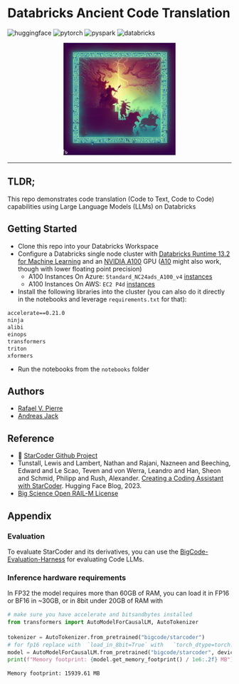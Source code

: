 # Databricks Ancient Code Translation

![huggingface](https://img.shields.io/badge/%F0%9F%A4%97%20Hugging%20Face-StarChat-brightgreen?style=for-the-badge)  ![pytorch](https://img.shields.io/badge/pytorch-EE4C2C?logo=pytorch&style=for-the-badge) ![pyspark](https://img.shields.io/badge/PySpark-E25A1C?logo=apachespark&style=for-the-badge&logo=Databricks&logoColor=white) ![databricks](https://img.shields.io/badge/Databricks-FF3621.svg?style=for-the-badge&logo=Databricks&logoColor=white)

<p align="center">
<img src="https://github.com/rafaelvp-db/db-ancient-code-translation/blob/main/img/ancient_code.jpeg?raw=true" style="width: 50%"/>
</p>

<hr/>

## TLDR;

This repo demonstrates code translation (Code to Text, Code to Code) capabilities using Large Language Models (LLMs) on Databricks

## Getting Started

* Clone this repo into your Databricks Workspace
* Configure a Databricks single node cluster with [Databricks Runtime 13.2 for Machine Learning](https://docs.databricks.com/release-notes/runtime/13.2ml.html) and an [NVIDIA A100](https://www.nvidia.com/en-us/data-center/a100/) GPU ([A10](https://www.nvidia.com/en-us/data-center/products/a10-gpu/) might also work, though with lower floating point precision)
    * A100 Instances On Azure: `Standard_NC24ads_A100_v4` [instances](https://learn.microsoft.com/en-us/azure/virtual-machines/nc-a100-v4-series)
    * A100 Instances On AWS: `EC2 P4d` [instances](https://aws.amazon.com/ec2/instance-types/p4/#:~:text=P4d%20instances%20are%20powered%20by,support%20400%20Gbps%20instance%20networking.)
* Install the following libraries into the cluster (you can also do it directly in the notebooks and leverage `requirements.txt` for that):

```
accelerate==0.21.0
ninja
alibi
einops
transformers
triton
xformers
```

* Run the notebooks from the `notebooks` folder

## Authors

* [Rafael V. Pierre](https://github.com/rafaelvp-db/)
* [Andreas Jack](https://github.com/AndreasJaeck)

## Reference

* 💫 [StarCoder Github Project](https://github.com/bigcode-project/starcoder)
* Tunstall, Lewis and Lambert, Nathan and Rajani, Nazneen and Beeching, Edward and Le Scao, Teven and von Werra, Leandro and Han, Sheon and Schmid, Philipp and Rush, Alexander. [Creating a Coding Assistant with StarCoder](https://huggingface.co/blog/starchat). Hugging Face Blog, 2023.
* [Big Science Open RAIL-M License](https://www.licenses.ai/blog/2022/8/26/bigscience-open-rail-m-license)

## Appendix

### Evaluation
To evaluate StarCoder and its derivatives, you can use the [BigCode-Evaluation-Harness](https://github.com/bigcode-project/bigcode-evaluation-harness) for evaluating Code LLMs.
### Inference hardware requirements

In FP32 the model requires more than 60GB of RAM, you can load it in FP16 or BF16 in ~30GB, or in 8bit under 20GB of RAM with

```python
# make sure you have accelerate and bitsandbytes installed
from transformers import AutoModelForCausalLM, AutoTokenizer

tokenizer = AutoTokenizer.from_pretrained("bigcode/starcoder")
# for fp16 replace with  `load_in_8bit=True` with   `torch_dtype=torch.float16`
model = AutoModelForCausalLM.from_pretrained("bigcode/starcoder", device_map="auto", load_in_8bit=True)
print(f"Memory footprint: {model.get_memory_footprint() / 1e6:.2f} MB")
```

```
Memory footprint: 15939.61 MB
```
